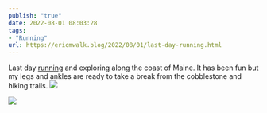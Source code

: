 ```yaml
---
publish: "true"
date: 2022-08-01 08:03:28
tags:
- "Running"
url: https://ericmwalk.blog/2022/08/01/last-day-running.html
---
```

Last day [running](http://www.strava.com/activities/7563998257) and exploring along the coast of Maine. It has been fun but my legs and ankles are ready to take a break from the cobblestone and hiking trails.
![](https://ericmwalk.blog/uploads/2022/9f148b51c5.jpg)

![](https://ericmwalk.blog/uploads/2022/6fe5b41be8.jpg)